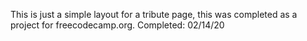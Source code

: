 This is just a simple layout for a tribute page, this was completed as a project
for freecodecamp.org. Completed: 02/14/20